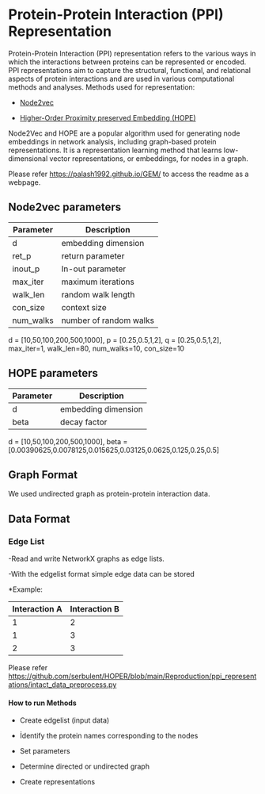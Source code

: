 # Protein-Protein Interaction (PPI) Representation

Protein-Protein Interaction (PPI) representation refers to the various ways in which the interactions between proteins can be represented or encoded. PPI representations aim to capture the structural, functional, and relational aspects of protein interactions and are used in various computational methods and analyses.
Methods used for representation:

* [Node2vec](https://www.kdd.org/kdd2016/papers/files/rfp0218-groverA.pdf)

* [Higher-Order Proximity preserved Embedding (HOPE)](https://www.kdd.org/kdd2016/papers/files/rfp0184-ouA.pdf)

Node2Vec and HOPE are a popular algorithm used for generating node embeddings in network analysis, including graph-based protein representations. It is a representation learning method that learns low-dimensional vector representations, or embeddings, for nodes in a graph.

Please refer https://palash1992.github.io/GEM/ to access the readme as a webpage.

## Node2vec parameters
| Parameter  |Description|
| ------------| ------------|
|       d     |  embedding dimension   |
|     ret_p   |        return parameter    |
|    inout_p  |       In-out parameter    |
|   max_iter  |        maximum iterations    |
|   walk_len  |        random walk length    |
|   con_size  |        context size    |
|   num_walks |         number of random walks    |


d = [10,50,100,200,500,1000],
p = [0.25,0.5,1,2],
q = [0.25,0.5,1,2],
max_iter=1,
walk_len=80,
num_walks=10,
con_size=10

## HOPE parameters

| Parameter  |Description|
| ------------| ------------|
|       d     |  embedding dimension   |
|      beta     |  decay factor  |

d = [10,50,100,200,500,1000],
beta = [0.00390625,0.0078125,0.015625,0.03125,0.0625,0.125,0.25,0.5]

## Graph Format
We used undirected graph as protein-protein interaction data.

## Data Format
### Edge List
-Read and write NetworkX graphs as edge lists.

-With the edgelist format simple edge data can be stored

*Example:
 
|Interaction A|Interaction B|
| ------------| ------------|
|       1     |        2    |
|       1     |        3    |
|       2     |        3    |


Please refer https://github.com/serbulent/HOPER/blob/main/Reproduction/ppi_representations/intact_data_preprocess.py 

#### How to run Methods

* Create edgelist (input data)

* İdentify the protein names corresponding to the nodes

* Set parameters

* Determine directed or undirected graph

* Create representations



